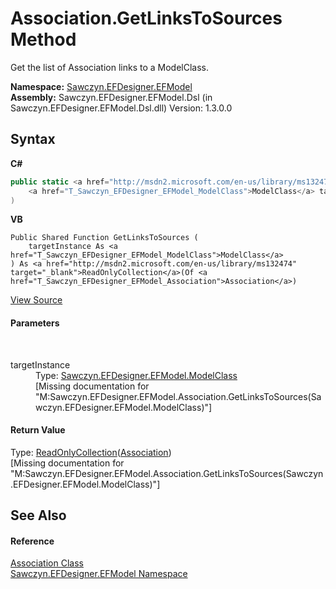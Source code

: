 # Association.GetLinksToSources Method 
 

Get the list of Association links to a ModelClass.

**Namespace:**&nbsp;<a href="N_Sawczyn_EFDesigner_EFModel">Sawczyn.EFDesigner.EFModel</a><br />**Assembly:**&nbsp;Sawczyn.EFDesigner.EFModel.Dsl (in Sawczyn.EFDesigner.EFModel.Dsl.dll) Version: 1.3.0.0

## Syntax

**C#**<br />
``` C#
public static <a href="http://msdn2.microsoft.com/en-us/library/ms132474" target="_blank">ReadOnlyCollection</a><<a href="T_Sawczyn_EFDesigner_EFModel_Association">Association</a>> GetLinksToSources(
	<a href="T_Sawczyn_EFDesigner_EFModel_ModelClass">ModelClass</a> targetInstance
)
```

**VB**<br />
``` VB
Public Shared Function GetLinksToSources ( 
	targetInstance As <a href="T_Sawczyn_EFDesigner_EFModel_ModelClass">ModelClass</a>
) As <a href="http://msdn2.microsoft.com/en-us/library/ms132474" target="_blank">ReadOnlyCollection</a>(Of <a href="T_Sawczyn_EFDesigner_EFModel_Association">Association</a>)
```

<a href="https://github.com/msawczyn/EFDesigner/tree/master/src/Dsl/GeneratedCode/DomainRelationships.cs#L1782" title="View the source code">View Source</a><br />

#### Parameters
&nbsp;<dl><dt>targetInstance</dt><dd>Type: <a href="T_Sawczyn_EFDesigner_EFModel_ModelClass">Sawczyn.EFDesigner.EFModel.ModelClass</a><br />\[Missing <param name="targetInstance"/> documentation for "M:Sawczyn.EFDesigner.EFModel.Association.GetLinksToSources(Sawczyn.EFDesigner.EFModel.ModelClass)"\]</dd></dl>

#### Return Value
Type: <a href="http://msdn2.microsoft.com/en-us/library/ms132474" target="_blank">ReadOnlyCollection</a>(<a href="T_Sawczyn_EFDesigner_EFModel_Association">Association</a>)<br />\[Missing <returns> documentation for "M:Sawczyn.EFDesigner.EFModel.Association.GetLinksToSources(Sawczyn.EFDesigner.EFModel.ModelClass)"\]

## See Also


#### Reference
<a href="T_Sawczyn_EFDesigner_EFModel_Association">Association Class</a><br /><a href="N_Sawczyn_EFDesigner_EFModel">Sawczyn.EFDesigner.EFModel Namespace</a><br />